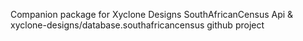 Companion package for Xyclone Designs SouthAfricanCensus Api & xyclone-designs/database.southafricancensus github project
